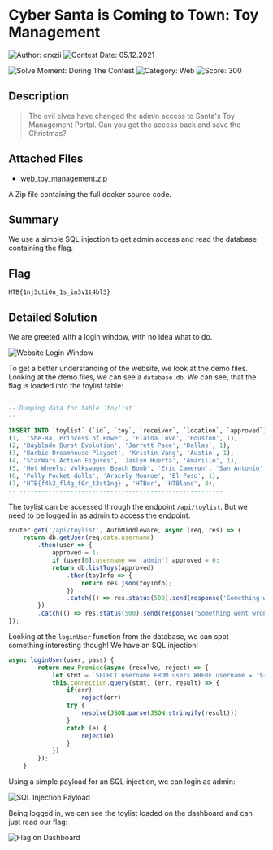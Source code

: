 # Cyber Santa is Coming to Town: Toy Management

![Author: crxzii](https://img.shields.io/badge/Author-crxzii-blue.svg) ![Contest Date: 05.12.2021](https://img.shields.io/badge/Contest%20Date-05.12.2021-lightgrey.svg)

![Solve Moment: During The Contest](https://img.shields.io/badge/Solve%20Moment-During%20The%20Contest-brightgreen.svg) ![Category: Web](https://img.shields.io/badge/Category-Web-lightgrey.svg) ![Score: 300](https://img.shields.io/badge/Score-300-brightgreen.svg)

## Description

> The evil elves have changed the admin access to Santa's Toy Management Portal. Can you get the access back and save the Christmas?


## Attached Files

- web_toy_management.zip

A Zip file containing the full docker source code.

## Summary

We use a simple SQL injection to get admin access and read the database containing the flag.

## Flag

```
HTB{1nj3cti0n_1s_in3v1t4bl3}
```

## Detailed Solution

We are greeted with a login window, with no idea what to do.

![Website Login Window](https://i.gyazo.com/89203c349c146c3f7dee08ec7071643f.png)

To get a better understanding of the website, we look at the demo files.<br>
Looking at the demo files, we can see a `database.db`. We can see, that the flag is loaded into the toylist table:

```sql
--
-- Dumping data for table `toylist`
--

INSERT INTO `toylist` (`id`, `toy`, `receiver`, `location`, `approved`) VALUES
(1,  'She-Ra, Princess of Power', 'Elaina Love', 'Houston', 1),
(2, 'Bayblade Burst Evolution', 'Jarrett Pace', 'Dallas', 1),
(3, 'Barbie Dreamhouse Playset', 'Kristin Vang', 'Austin', 1),
(4, 'StarWars Action Figures', 'Jaslyn Huerta', 'Amarillo', 1),
(5, 'Hot Wheels: Volkswagen Beach Bomb', 'Eric Cameron', 'San Antonio', 1),
(6, 'Polly Pocket dolls', 'Aracely Monroe', 'El Paso', 1),
(7, 'HTB{f4k3_fl4g_f0r_t3st1ng}', 'HTBer', 'HTBland', 0);
-- --------------------------------------------------------
```

The toylist can be accessed through the endpoint `/api/toylist`. But we need to be logged in as admin to access the endpoint.

```js
router.get('/api/toylist', AuthMiddleware, async (req, res) => {
	return db.getUser(req.data.username)
		.then(user => {
			approved = 1;
			if (user[0].username == 'admin') approved = 0;
			return db.listToys(approved)
				.then(toyInfo => {
					return res.json(toyInfo);
				})
				.catch(() => res.status(500).send(response('Something went wrong!')));
		})
		.catch(() => res.status(500).send(response('Something went wrong!')));
});
```

Looking at the `loginUser` function from the database, we can spot something interesting though! We have an SQL injection!

```js
async loginUser(user, pass) {
		return new Promise(async (resolve, reject) => {
			let stmt = `SELECT username FROM users WHERE username = '${user}' and password = '${pass}'`;
			this.connection.query(stmt, (err, result) => {
				if(err)
					reject(err)
				try {
					resolve(JSON.parse(JSON.stringify(result)))
				}
				catch (e) {
					reject(e)
				}
			})
		});
	}
```

Using a simple payload for an SQL injection, we can login as admin:

![SQL Injection Payload](https://i.gyazo.com/33d3525bcafcba7143e12783af3a360b.png)

Being logged in, we can see the toylist loaded on the dashboard and can just read our flag:

![Flag on Dashboard](https://i.gyazo.com/1211b522586ce5dad619c161ca80d021.png)
